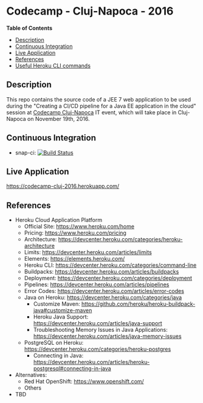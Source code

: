 # Codecamp - Cluj-Napoca - 2016
**Table of Contents**  
- [Description](#description)  
- [Continuous Integration](#ci)  
- [Live Application](#live-application)  
- [References](#references)  
- [Useful Heroku CLI commands](#heroku-cli-commands)  

<a name="description">Description</a>
--
This repo contains the source code of a JEE 7 web application to be used during the "Creating a CI/CD pipeline for a Java EE application in the cloud" session at [Codecamp Cluj-Napoca](http://cluj.codecamp.ro/) IT event, which will take place in Cluj-Napoca on November 19th, 2016.  

<a name="ci">Continuous Integration</a>
--
* snap-ci: [![Build Status](https://snap-ci.com/satrapu/codecamp-cluj-2016/branch/master/build_image)](https://snap-ci.com/satrapu/codecamp-cluj-2016/branch/master)

<a name="live-application">Live Application</a>
-- 
https://codecamp-cluj-2016.herokuapp.com/

<a name="references">References</a>
--
* Heroku Cloud Application Platform
  * Official Site: https://www.heroku.com/home
  * Pricing: https://www.heroku.com/pricing
  * Architecture: https://devcenter.heroku.com/categories/heroku-architecture
  * Limits: https://devcenter.heroku.com/articles/limits  
  * Elements: https://elements.heroku.com/
  * Heroku CLI: https://devcenter.heroku.com/categories/command-line
  * Buildpacks: https://devcenter.heroku.com/articles/buildpacks
  * Deployment: https://devcenter.heroku.com/categories/deployment
  * Pipelines: https://devcenter.heroku.com/articles/pipelines 
  * Error Codes: https://devcenter.heroku.com/articles/error-codes  
  * Java on Heroku: https://devcenter.heroku.com/categories/java  
    * Customize Maven: https://github.com/heroku/heroku-buildpack-java#customize-maven
    * Heroku Java Support: https://devcenter.heroku.com/articles/java-support  
    * Troubleshooting Memory Issues in Java Applications: https://devcenter.heroku.com/articles/java-memory-issues  
  * PostgreSQL on Heroku: https://devcenter.heroku.com/categories/heroku-postgres
    * Connecting in Java: https://devcenter.heroku.com/articles/heroku-postgresql#connecting-in-java
* Alternatives:
    * Red Hat OpenShift: https://www.openshift.com/  
    * Others
* TBD
